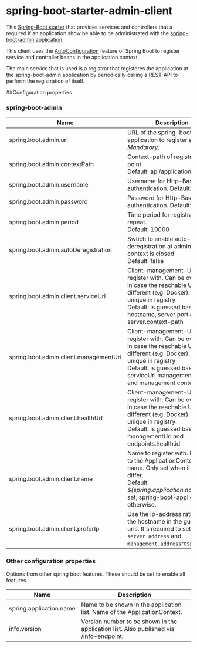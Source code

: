 spring-boot-starter-admin-client
================================

This [Spring-Boot starter](http://docs.spring.io/spring-boot/docs/current-SNAPSHOT/reference/htmlsingle/#using-boot-starter-poms "Spring Boot Reference Guide") that provides services and controllers that a required if an application show be able to be administrated with the [spring-boot-admin application](https://github.com/codecentric/spring-boot-admin "GitHub project").

This client uses the [AutoConfiguration](http://docs.spring.io/spring-boot/docs/current-SNAPSHOT/reference/htmlsingle/#using-boot-auto-configuration "Spring Boot Reference Guide") feature of Spring Boot to register service and controller beans in the application context.

The main service that is used is a registrar that registeres the application at the spring-boot-admin application by periodically calling a REST-API to perform the registration of itself.

##Configuration properties
### spring-boot-admin
| Name                  | Description |
| --------------------- | ----------- |
| spring.boot.admin.url | URL of the spring-boot-admin application to register at.<br>_Mandatory_. | |
| spring.boot.admin.contextPath | Context-path of registration point.<br>Default: api/applications |
| spring.boot.admin.username | Username for Http-Basic authentication. Default: empty |
| spring.boot.admin.password | Password for Http-Basic authentication. Default: empty |
| spring.boot.admin.period | Time period for registration repeat.<br>Default: 10000 |
| spring.boot.admin.autoDeregistration | Swtich to enable auto-deregistration at admin when context is closed<br>Default: false |
| spring.boot.admin.client.serviceUrl | Client-management-URL to register with. Can be overriden in case the reachable URL is different (e.g. Docker). Must be unique in registry.<br>Default: is guessed based on hostname, server.port and server.context-path |
| spring.boot.admin.client.managementUrl | Client-management-URL to register with. Can be overriden in case the reachable URL is different (e.g. Docker). Must be unique in registry.<br>Default: is guessed based on serviceUrl management.port and management.context-path|
| spring.boot.admin.client.healthUrl | Client-management-URL to register with. Can be overriden in case the reachable URL is different (e.g. Docker). Must be unique in registry.<br>Default: is guessed based on managementUrl and endpoints.health.id |
| spring.boot.admin.client.name | Name to register with. Defaults to the ApplicationContexts name. Only set when it should differ.<br>Default: _${spring.application.name}_ if set, spring-boot-application otherwise. |
| spring.boot.admin.client.preferIp | Use the ip-address rather then the hostname in the guessed urls. It's required to set `server.address` and `management.address`respectively. |

### Other configuration properties
Options from other spring boot features. These should be set to enable all features.

| Name                    | Description |
| ----------------------- | ----------- |
| spring.application.name | Name to be shown in the application list. Name of the ApplicationContext. |
| info.version            | Version number to be shown in the application list. Also published via /info-endpoint.  |

